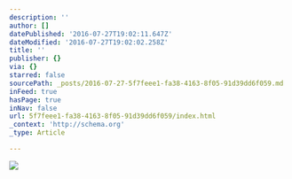 ```yaml
---
description: ''
author: []
datePublished: '2016-07-27T19:02:11.647Z'
dateModified: '2016-07-27T19:02:02.258Z'
title: ''
publisher: {}
via: {}
starred: false
sourcePath: _posts/2016-07-27-5f7feee1-fa38-4163-8f05-91d39dd6f059.md
inFeed: true
hasPage: true
inNav: false
url: 5f7feee1-fa38-4163-8f05-91d39dd6f059/index.html
_context: 'http://schema.org'
_type: Article

---
```

![](https://the-grid-user-content.s3-us-west-2.amazonaws.com/01bb7f7d-b80c-43c8-bcdb-1f904bdda8aa.jpg)
